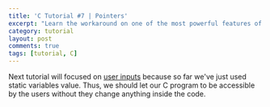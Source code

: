 ```yaml
---
title: 'C Tutorial #7 | Pointers'
excerpt: "Learn the workaround on one of the most powerful features of C, ability to manipulate memory using pointers."
category: tutorial
layout: post
comments: true
tags: [tutorial, C]
---
```


Next tutorial will focused on [user inputs][1] because so far we've just used static variables value. Thus, we should let our C program to be accessible by the users without they change anything inside the code. 

[1]: http://yanuartadityan.github.io/tutorial/c-tutor-6